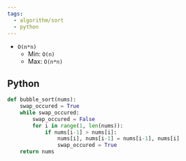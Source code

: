 ```yaml
---
tags:
  - algorithm/sort
  - python
---
```


- `O(n*n)`
	- Min: `O(n)`
	- Max: `O(n*n)`

## Python
```python
def bubble_sort(nums):
    swap_occured = True
    while swap_occured:
        swap_occured = False
        for i in range(1, len(nums)):
            if nums[i-1] > nums[i]:
                nums[i], nums[i-1] = nums[i-1], nums[i]
                swap_occured = True
    return nums
```
